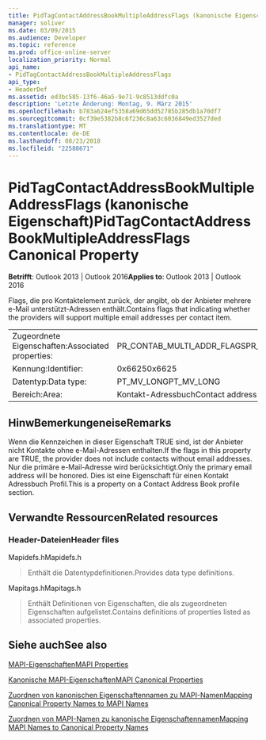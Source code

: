 ```yaml
---
title: PidTagContactAddressBookMultipleAddressFlags (kanonische Eigenschaft)
manager: soliver
ms.date: 03/09/2015
ms.audience: Developer
ms.topic: reference
ms.prod: office-online-server
localization_priority: Normal
api_name:
- PidTagContactAddressBookMultipleAddressFlags
api_type:
- HeaderDef
ms.assetid: ed3bc585-13f6-46a5-9e71-9c8513ddfc0a
description: 'Letzte Änderung: Montag, 9. März 2015'
ms.openlocfilehash: b783a624ef5358a69d65dd52785b285db1a70df7
ms.sourcegitcommit: 0cf39e5382b8c6f236c8a63c6036849ed3527ded
ms.translationtype: MT
ms.contentlocale: de-DE
ms.lasthandoff: 08/23/2018
ms.locfileid: "22588671"
---
```

# <a name="pidtagcontactaddressbookmultipleaddressflags-canonical-property"></a><span data-ttu-id="37de0-103">PidTagContactAddressBookMultipleAddressFlags (kanonische Eigenschaft)</span><span class="sxs-lookup"><span data-stu-id="37de0-103">PidTagContactAddressBookMultipleAddressFlags Canonical Property</span></span>

  
  
<span data-ttu-id="37de0-104">**Betrifft**: Outlook 2013 | Outlook 2016</span><span class="sxs-lookup"><span data-stu-id="37de0-104">**Applies to**: Outlook 2013 | Outlook 2016</span></span> 
  
<span data-ttu-id="37de0-105">Flags, die pro Kontaktelement zurück, der angibt, ob der Anbieter mehrere e-Mail unterstützt-Adressen enthält.</span><span class="sxs-lookup"><span data-stu-id="37de0-105">Contains flags that indicating whether the providers will support multiple email addresses per contact item.</span></span>
  
|||
|:-----|:-----|
|<span data-ttu-id="37de0-106">Zugeordnete Eigenschaften:</span><span class="sxs-lookup"><span data-stu-id="37de0-106">Associated properties:</span></span>  <br/> |<span data-ttu-id="37de0-107">PR_CONTAB_MULTI_ADDR_FLAGS</span><span class="sxs-lookup"><span data-stu-id="37de0-107">PR_CONTAB_MULTI_ADDR_FLAGS</span></span>  <br/> |
|<span data-ttu-id="37de0-108">Kennung:</span><span class="sxs-lookup"><span data-stu-id="37de0-108">Identifier:</span></span>  <br/> |<span data-ttu-id="37de0-109">0x6625</span><span class="sxs-lookup"><span data-stu-id="37de0-109">0x6625</span></span>  <br/> |
|<span data-ttu-id="37de0-110">Datentyp:</span><span class="sxs-lookup"><span data-stu-id="37de0-110">Data type:</span></span>  <br/> |<span data-ttu-id="37de0-111">PT_MV_LONG</span><span class="sxs-lookup"><span data-stu-id="37de0-111">PT_MV_LONG</span></span>  <br/> |
|<span data-ttu-id="37de0-112">Bereich:</span><span class="sxs-lookup"><span data-stu-id="37de0-112">Area:</span></span>  <br/> |<span data-ttu-id="37de0-113">Kontakt-Adressbuch</span><span class="sxs-lookup"><span data-stu-id="37de0-113">Contact address book</span></span>  <br/> |
   
## <a name="remarks"></a><span data-ttu-id="37de0-114">HinwBemerkungeneise</span><span class="sxs-lookup"><span data-stu-id="37de0-114">Remarks</span></span>

<span data-ttu-id="37de0-115">Wenn die Kennzeichen in dieser Eigenschaft TRUE sind, ist der Anbieter nicht Kontakte ohne e-Mail-Adressen enthalten.</span><span class="sxs-lookup"><span data-stu-id="37de0-115">If the flags in this property are TRUE, the provider does not include contacts without email addresses.</span></span> <span data-ttu-id="37de0-116">Nur die primäre e-Mail-Adresse wird berücksichtigt.</span><span class="sxs-lookup"><span data-stu-id="37de0-116">Only the primary email address will be honored.</span></span> <span data-ttu-id="37de0-117">Dies ist eine Eigenschaft für einen Kontakt Adressbuch Profil.</span><span class="sxs-lookup"><span data-stu-id="37de0-117">This is a property on a Contact Address Book profile section.</span></span>
  
## <a name="related-resources"></a><span data-ttu-id="37de0-118">Verwandte Ressourcen</span><span class="sxs-lookup"><span data-stu-id="37de0-118">Related resources</span></span>

### <a name="header-files"></a><span data-ttu-id="37de0-119">Header-Dateien</span><span class="sxs-lookup"><span data-stu-id="37de0-119">Header files</span></span>

<span data-ttu-id="37de0-120">Mapidefs.h</span><span class="sxs-lookup"><span data-stu-id="37de0-120">Mapidefs.h</span></span>
  
> <span data-ttu-id="37de0-121">Enthält die Datentypdefinitionen.</span><span class="sxs-lookup"><span data-stu-id="37de0-121">Provides data type definitions.</span></span>
    
<span data-ttu-id="37de0-122">Mapitags.h</span><span class="sxs-lookup"><span data-stu-id="37de0-122">Mapitags.h</span></span>
  
> <span data-ttu-id="37de0-123">Enthält Definitionen von Eigenschaften, die als zugeordneten Eigenschaften aufgelistet.</span><span class="sxs-lookup"><span data-stu-id="37de0-123">Contains definitions of properties listed as associated properties.</span></span>
    
## <a name="see-also"></a><span data-ttu-id="37de0-124">Siehe auch</span><span class="sxs-lookup"><span data-stu-id="37de0-124">See also</span></span>



[<span data-ttu-id="37de0-125">MAPI-Eigenschaften</span><span class="sxs-lookup"><span data-stu-id="37de0-125">MAPI Properties</span></span>](mapi-properties.md)
  
[<span data-ttu-id="37de0-126">Kanonische MAPI-Eigenschaften</span><span class="sxs-lookup"><span data-stu-id="37de0-126">MAPI Canonical Properties</span></span>](mapi-canonical-properties.md)
  
[<span data-ttu-id="37de0-127">Zuordnen von kanonischen Eigenschaftennamen zu MAPI-Namen</span><span class="sxs-lookup"><span data-stu-id="37de0-127">Mapping Canonical Property Names to MAPI Names</span></span>](mapping-canonical-property-names-to-mapi-names.md)
  
[<span data-ttu-id="37de0-128">Zuordnen von MAPI-Namen zu kanonische Eigenschaftennamen</span><span class="sxs-lookup"><span data-stu-id="37de0-128">Mapping MAPI Names to Canonical Property Names</span></span>](mapping-mapi-names-to-canonical-property-names.md)

